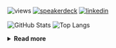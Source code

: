 ![views](https://komarev.com/ghpvc/?username=chck&color=blueviolet)
[![speakerdeck](https://img.shields.io/badge/Speaker_Deck-chck-8a2be2?style=flat-square&logo=speaker-deck)](https://speakerdeck.com/chck)
[![linkedin](https://img.shields.io/badge/LinkedIn-chck-8a2be2?style=flat-square&logo=linkedin)](https://www.linkedin.com/in/chck/)

<p align="left"> 
  <img alt="GitHub Stats" align="center" height="150" src="https://github-readme-stats-nine-umber-51.vercel.app/api?username=chck&count_private=true&show_icons=true&hide_title=true&theme=buefy" />
  <img alt="Top Langs" align="center" height="150" src="https://github-readme-stats-nine-umber-51.vercel.app/api/top-langs/?username=chck&layout=compact&count_private=true&show_icons=true&hide_title=true&theme=buefy" />
</p>

<details>
  <summary><b>Read more</b></summary>
  <br>

  <!--START_SECTION:waka-->
**🐱 My GitHub Data** 

> 📦 113.3 kB Used in GitHub's Storage 
 > 
> 🏆 574 Contributions in the Year 2024
 > 
> 💼 Opted to Hire
 > 
> 📜 133 Public Repositories 
 > 
> 🔑 24 Private Repositories 
 > 
**I'm a Night 🦉** 

```text
🌞 Morning                927 commits         ███░░░░░░░░░░░░░░░░░░░░░░   13.57 % 
🌆 Daytime                2190 commits        ████████░░░░░░░░░░░░░░░░░   32.06 % 
🌃 Evening                2015 commits        ███████░░░░░░░░░░░░░░░░░░   29.49 % 
🌙 Night                  1700 commits        ██████░░░░░░░░░░░░░░░░░░░   24.88 % 
```
📅 **I'm Most Productive on Thursday** 

```text
Monday                   1331 commits        █████░░░░░░░░░░░░░░░░░░░░   19.48 % 
Tuesday                  1048 commits        ████░░░░░░░░░░░░░░░░░░░░░   15.34 % 
Wednesday                1140 commits        ████░░░░░░░░░░░░░░░░░░░░░   16.69 % 
Thursday                 1643 commits        ██████░░░░░░░░░░░░░░░░░░░   24.05 % 
Friday                   671 commits         ██░░░░░░░░░░░░░░░░░░░░░░░   09.82 % 
Saturday                 416 commits         ██░░░░░░░░░░░░░░░░░░░░░░░   06.09 % 
Sunday                   583 commits         ██░░░░░░░░░░░░░░░░░░░░░░░   08.53 % 
```


📊 **This Week I Spent My Time On** 

```text
💬 Programming Languages: 
Markdown                 5 hrs 25 mins       ███████████████████████░░   93.76 % 
Git                      11 mins             █░░░░░░░░░░░░░░░░░░░░░░░░   03.40 % 
JSON                     8 mins              █░░░░░░░░░░░░░░░░░░░░░░░░   02.58 % 
gitignore                0 secs              ░░░░░░░░░░░░░░░░░░░░░░░░░   00.18 % 
TOML                     0 secs              ░░░░░░░░░░░░░░░░░░░░░░░░░   00.08 % 

🔥 Editors: 
Zed                      4 hrs 22 mins       ███████████████████░░░░░░   75.64 % 
Neovim                   1 hr 24 mins        ██████░░░░░░░░░░░░░░░░░░░   24.36 % 
```

**I Mostly Code in Python** 

```text
Python                   46 repos            █████████░░░░░░░░░░░░░░░░   34.85 % 
Jupyter Notebook         18 repos            ███░░░░░░░░░░░░░░░░░░░░░░   13.64 % 
Rust                     7 repos             █░░░░░░░░░░░░░░░░░░░░░░░░   05.30 % 
TypeScript               6 repos             █░░░░░░░░░░░░░░░░░░░░░░░░   04.55 % 
Astro                    1 repo              ░░░░░░░░░░░░░░░░░░░░░░░░░   00.76 % 
```



**Timeline**

![Lines of Code chart](https://raw.githubusercontent.com/chck/chck/main/assets/bar_graph.png)


 Last Updated on 2024-12-16 02:07 UTC
<!--END_SECTION:waka-->
</details>

